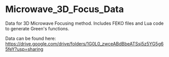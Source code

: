 # Microwave_3D_Focus_Data
Data for 3D Microwave Focusing method. Includes FEKO files and Lua code to generate Green's functions. 

Data can be found here: https://drive.google.com/drive/folders/1G0L0_zwceABdBbeATSsj5z5YG5g65feY?usp=sharing
